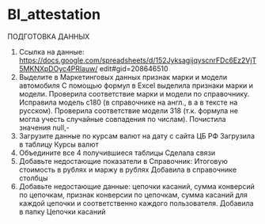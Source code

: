 # BI_attestation
ПОДГОТОВКА ДАННЫХ
1. Ссылка на данные:
https://docs.google.com/spreadsheets/d/152JyksagijqyscnrFDc6Ez2VjT5MKNXpDOyc4PRlauw/
edit#gid=208646510
2. Выделите в Маркетинговых данных признак марки и модели автомобиля
   С помощью формул в Excel выделила признаки марки и модели.  Проверила соответствие марки и модели по справочнику. Исправила модель с180 (в справочнике на англ., в а в тексте на русском). Проверила соответствие модели 318 (т.к. формула не могла учесть случайные совпадения по числам). Почистила значения null,-
4. Загрузите данные по курсам валют на дату с сайта ЦБ РФ
   Загрузила в таблицу Курсы валют
6. Объедините все 4 получившиеся таблицы
   Сделала связи
8. Добавьте недостающие показатели в Справочник: Итоговую стоимость в рублях и маржу в
рублях
    Добавила в справочнике столбцы
10. Добавьте недостающие данные: цепочки касаний, сумма конверсий по цепочкам, признак
конверсии по цепочкам, сумма касаний для каждой цепочки и соответственно каждого
пользователя.
    Добавила в папку Цепочки касаний

